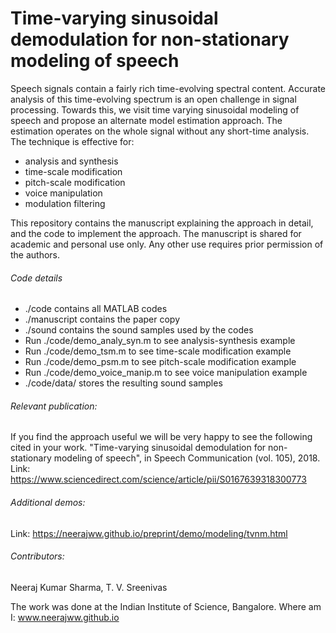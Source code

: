 # Time-varying sinusoidal demodulation for non-stationary modeling of speech
Speech signals contain a fairly rich time-evolving spectral content. Accurate analysis of this time-evolving spectrum is an open challenge in signal processing. Towards this, we visit time varying sinusoidal modeling of speech and propose an alternate model estimation approach. The estimation operates on the whole signal without any short-time analysis. The technique is effective for:
- analysis and synthesis
- time-scale modification
- pitch-scale modification
- voice manipulation
- modulation filtering

This repository contains the manuscript explaining the approach in detail, and the code to implement the approach. The manuscript is shared for academic and personal use only. Any other use requires prior permission of the authors.

###### Code details
- ./code contains all MATLAB codes
- ./manuscript contains the paper copy
- ./sound contains the sound samples used by the codes
- Run ./code/demo_analy_syn.m to see analysis-synthesis example
- Run ./code/demo_tsm.m to see time-scale modification example
- Run ./code/demo_psm.m to see pitch-scale modification example
- Run ./code/demo_voice_manip.m to see voice manipulation example
- ./code/data/ stores the resulting sound samples 

###### Relevant publication:
If you find the approach useful we will be very happy to see the following cited in your work. "Time-varying sinusoidal demodulation for non-stationary modeling of speech", in Speech Communication (vol. 105), 2018.
Link: https://www.sciencedirect.com/science/article/pii/S0167639318300773

###### Additional demos:
Link: https://neerajww.github.io/preprint/demo/modeling/tvnm.html

###### Contributors:
Neeraj Kumar Sharma, T. V. Sreenivas

The work was done at the Indian Institute of Science, Bangalore.
Where am I: www.neerajww.github.io 
